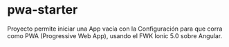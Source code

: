 # pwa-starter
Proyecto permite iniciar una App vacía con la Configuración para que corra como PWA (Progressive Web App), usando el FWK Ionic 5.0 sobre Angular.
